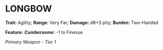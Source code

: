 ﻿---
tags:
  - Item
  - Weapon
name: 'LONGBOW'
trait: 'Agility'
range: 'Very Far'
damage: 'd8+3 phy'
burden: 'Two-Handed'
feat_name: 'Cumbersome'
feat_text: '-1 to Finesse'
primary_or_secondary: 'Primary Weapon'
tier: 1
---

# LONGBOW

**Trait:** Agility; **Range:** Very Far; **Damage:** d8+3 phy; **Burden:** Two-Handed

**Feature:** ***Cumbersome:*** -1 to Finesse

*Primary Weapon - Tier 1*
